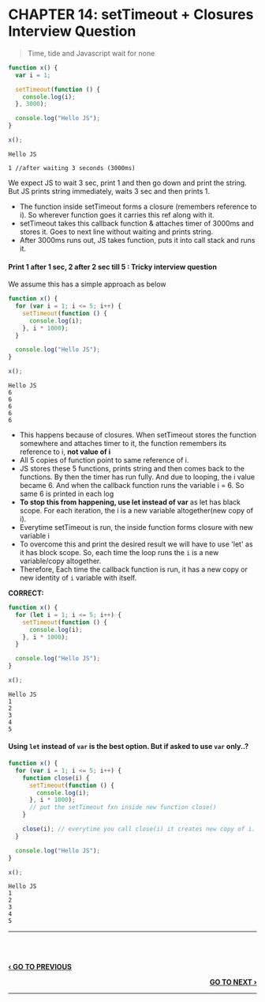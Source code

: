 # CHAPTER 14: setTimeout + Closures Interview Question

> Time, tide and Javascript wait for none

```javascript
function x() {
  var i = 1;

  setTimeout(function () {
    console.log(i);
  }, 3000);

  console.log("Hello JS");
}

x();
```

    Hello JS

    1 //after waiting 3 seconds (3000ms)

We expect JS to wait 3 sec, print 1 and then go down and print the string. But JS prints string immediately, waits 3 sec and then prints 1.

- The function inside setTimeout forms a closure (remembers reference to i). So wherever function goes it carries this ref along with it.
- setTimeout takes this callback function & attaches timer of 3000ms and stores it. Goes to next line without waiting and prints string.
- After 3000ms runs out, JS takes function, puts it into call stack and runs it.

#### Print 1 after 1 sec, 2 after 2 sec till 5 : Tricky interview question

We assume this has a simple approach as below

```javascript
function x() {
  for (var i = 1; i <= 5; i++) {
    setTimeout(function () {
      console.log(i);
    }, i * 1000);
  }

  console.log("Hello JS");
}

x();
```

    Hello JS
    6
    6
    6
    6
    6

- This happens because of closures. When setTimeout stores the function somewhere and attaches timer to it, the function remembers its reference to i, **not value of i**
- All 5 copies of function point to same reference of i.
- JS stores these 5 functions, prints string and then comes back to the functions. By then the timer has run fully. And due to looping, the i value became 6. And when the callback function runs the variable i = 6. So same 6 is printed in each log
- **To stop this from happening, use let instead of var** as let has black scope. For each iteration, the i is a new variable altogether(new copy of i).
- Everytime setTimeout is run, the inside function forms closure with new variable i
- To overcome this and print the desired result we will have to use 'let' as it has block scope. So, each time the loop runs the `i` is a new variable/copy altogether.
- Therefore, Each time the callback function is run, it has a new copy or new identity of `i` variable with itself.

**CORRECT:**

```javascript
function x() {
  for (let i = 1; i <= 5; i++) {
    setTimeout(function () {
      console.log(i);
    }, i * 1000);
  }

  console.log("Hello JS");
}

x();
```

    Hello JS
    1
    2
    3
    4
    5

#### Using `let` instead of `var` is the best option. But if asked to use `var` only..?

```javascript
function x() {
  for (var i = 1; i <= 5; i++) {
    function close(i) {
      setTimeout(function () {
        console.log(i);
      }, i * 1000);
      // put the setTimeout fxn inside new function close()
    }

    close(i); // everytime you call close(i) it creates new copy of i. Only this time, it is with var itself!
  }

  console.log("Hello JS");
}

x();
```

    Hello JS
    1
    2
    3
    4
    5

---

<br><br>

<p align="left">
  <a href="./13_Closures.md"><b>‹ GO TO PREVIOUS</b></a>
</p>

<p align="right">
  <a href="./15_JS_Interview_closures.md"><b>GO TO NEXT ›</b></a>
</p>

---

